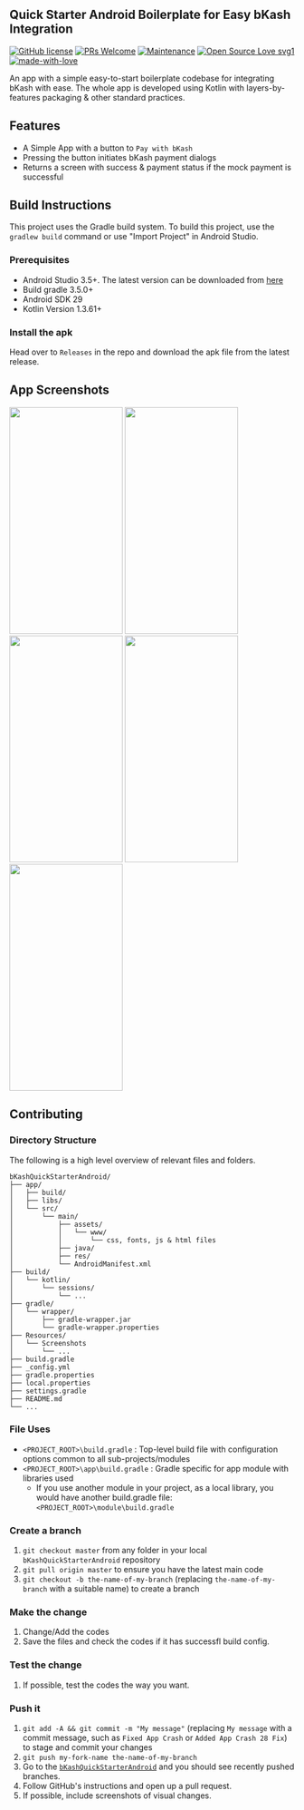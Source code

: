 ## Quick Starter Android Boilerplate for Easy bKash Integration

[![GitHub license](https://img.shields.io/badge/License-MIT-yellow.svg)](https://opensource.org/licenses/MIT) [![PRs Welcome](https://img.shields.io/badge/PRs-welcome-brightgreen.svg)]()  [![Maintenance](https://img.shields.io/badge/Maintained%3F-yes-green.svg)]() [![Open Source Love svg1](https://badges.frapsoft.com/os/v1/open-source.svg?v=103)](https://github.com/ellerbrock/open-source-badges/) [![made-with-love](https://img.shields.io/badge/Made%20with-Love-1f425f.svg)](https://saad.ninja)


An app with a simple easy-to-start boilerplate codebase for integrating bKash with ease. The whole app is developed using Kotlin with layers-by-features packaging & other standard practices.

## Features

* A Simple App with a button to `Pay with bKash`
* Pressing the button initiates bKash payment dialogs
* Returns a screen with success & payment status if the mock payment is successful

## Build Instructions

This project uses the Gradle build system. To build this project, use the `gradlew build` command or use "Import Project" in Android Studio.

### Prerequisites

* Android Studio 3.5+. The latest version can be downloaded from [here](https://developer.android.com/studio/)
* Build gradle 3.5.0+
* Android SDK 29
* Kotlin Version 1.3.61+

### Install the apk

Head over to ```Releases``` in the repo and download the apk file from the latest release.

## App Screenshots

<img src="https://github.com/SaadAAkash/bKashQuickStarterAndroid/blob/master/Resources/Screenshots/1.jpg" height="400" width="200"> <img src="https://github.com/SaadAAkash/bKashQuickStarterAndroid/blob/master/Resources/Screenshots/2.jpg" height="400" width="200"> <img src="https://github.com/SaadAAkash/bKashQuickStarterAndroid/blob/master/Resources/Screenshots/3.jpg" height="400" width="200"> <img src="https://github.com/SaadAAkash/bKashQuickStarterAndroid/blob/master/Resources/Screenshots/4.jpg" height="400" width="200"> <img src="https://github.com/SaadAAkash/bKashQuickStarterAndroid/blob/master/Resources/Screenshots/5.jpg" height="400" width="200">

## Contributing

### Directory Structure

The following is a high level overview of relevant files and folders.

```
bKashQuickStarterAndroid/
├── app/
│   ├── build/
│   ├── libs/
│   └── src/     
│       └── main/
│           ├── assets/
│           │	└── www/
│           │		└── css, fonts, js & html files 
│           ├── java/
│           ├── res/
│           └── AndroidManifest.xml
├── build/ 
│   └── kotlin/      
│       └── sessions/
│           └── ...
├── gradle/ 
│   └── wrapper/      
│       ├── gradle-wrapper.jar
│       └── gradle-wrapper.properties
├── Resources/
│   └── Screenshots
│       └── ... 
├── build.gradle
├── _config.yml
├── gradle.properties
├── local.properties
├── settings.gradle
├── README.md
└── ...

```

### File Uses

* ```<PROJECT_ROOT>\build.gradle``` : Top-level build file with configuration options common to all sub-projects/modules
* ```<PROJECT_ROOT>\app\build.gradle``` : Gradle specific for app module with libraries used
    * If you use another module in your project, as a local library, you would have another build.gradle file: ```<PROJECT_ROOT>\module\build.gradle```

### Create a branch

1.  `git checkout master` from any folder in your local `bKashQuickStarterAndroid`
    repository
1.  `git pull origin master` to ensure you have the latest main code
1.  `git checkout -b the-name-of-my-branch` (replacing `the-name-of-my-branch`
    with a suitable name) to create a branch

### Make the change

1.  Change/Add the codes
1.  Save the files and check the codes if it has successfl build config.

### Test the change

1.  If possible, test the codes the way you want.

### Push it

1.  `git add -A && git commit -m "My message"` (replacing `My message` with a
    commit message, such as `Fixed App Crash` or `Added App Crash 28 Fix`) to stage and commit
    your changes
1.  `git push my-fork-name the-name-of-my-branch`
1.  Go to the
    [`bKashQuickStarterAndroid`](https://github.com/SaadAAkash/bKashQuickStarterAndroid/)
    and you should see recently pushed branches.
1.  Follow GitHub's instructions and open up a pull request.
1.  If possible, include screenshots of visual changes.
